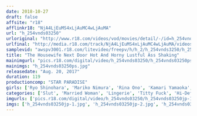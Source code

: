 ```yaml
---
date: 2018-10-27
draft: false
affsite: "r18"
afflinkr18: "NjA4LjEuMS4xLjAuMC4wLjAuMA"
url: "h_254vnds03250"
urloriginal: "http://www.r18.com/videos/vod/movies/detail/-/id=h_254vnds03250"
urlfinal: "http://media.r18.com/track/NjA4LjEuMS4xLjAuMC4wLjAuMA/videos/vod/movies/detail/-/id=h_254vnds03250"
samplevid: "awspv3001.r18.com/litevideo/freepv/h/h_2/h_254vnds3250/h_254vnds3250_dmb_w.mp4"
title: "The Housewife Next Door Hot And Horny Lustful Ass Shaking"
mainimgurl: "pics.r18.com/digital/video/h_254vnds03250/h_254vnds03250ps.jpg"
mainimgs: "h_254vnds03250ps.jpg"
releasedate: "Aug. 20, 2017"
duration: 119
productioncomp: "STAR PARADISE"
girls: ['Ryo Shinohara', 'Mariko Nimura', 'Rina Ono', 'Kamari Yamaoka', 'Ren Sakuragi']
categories: ['Slut', 'Married Woman', 'Lingerie', 'Titty Fuck', 'Hi-Def']
imgurls: ['pics.r18.com/digital/video/h_254vnds03250/h_254vnds03250jp-1.jpg', 'pics.r18.com/digital/video/h_254vnds03250/h_254vnds03250jp-2.jpg', 'pics.r18.com/digital/video/h_254vnds03250/h_254vnds03250jp-3.jpg', 'pics.r18.com/digital/video/h_254vnds03250/h_254vnds03250jp-4.jpg', 'pics.r18.com/digital/video/h_254vnds03250/h_254vnds03250jp-5.jpg', 'pics.r18.com/digital/video/h_254vnds03250/h_254vnds03250jp-6.jpg', 'pics.r18.com/digital/video/h_254vnds03250/h_254vnds03250jp-7.jpg', 'pics.r18.com/digital/video/h_254vnds03250/h_254vnds03250jp-8.jpg', 'pics.r18.com/digital/video/h_254vnds03250/h_254vnds03250jp-9.jpg', 'pics.r18.com/digital/video/h_254vnds03250/h_254vnds03250jp-10.jpg', 'pics.r18.com/digital/video/h_254vnds03250/h_254vnds03250jp-11.jpg', 'pics.r18.com/digital/video/h_254vnds03250/h_254vnds03250jp-12.jpg', 'pics.r18.com/digital/video/h_254vnds03250/h_254vnds03250jp-13.jpg', 'pics.r18.com/digital/video/h_254vnds03250/h_254vnds03250jp-14.jpg', 'pics.r18.com/digital/video/h_254vnds03250/h_254vnds03250jp-15.jpg', 'pics.r18.com/digital/video/h_254vnds03250/h_254vnds03250jp-16.jpg', 'pics.r18.com/digital/video/h_254vnds03250/h_254vnds03250jp-17.jpg', 'pics.r18.com/digital/video/h_254vnds03250/h_254vnds03250jp-18.jpg', 'pics.r18.com/digital/video/h_254vnds03250/h_254vnds03250jp-19.jpg', 'pics.r18.com/digital/video/h_254vnds03250/h_254vnds03250jp-20.jpg']
imgs: ['h_254vnds03250jp-1.jpg', 'h_254vnds03250jp-2.jpg', 'h_254vnds03250jp-3.jpg', 'h_254vnds03250jp-4.jpg', 'h_254vnds03250jp-5.jpg', 'h_254vnds03250jp-6.jpg', 'h_254vnds03250jp-7.jpg', 'h_254vnds03250jp-8.jpg', 'h_254vnds03250jp-9.jpg', 'h_254vnds03250jp-10.jpg', 'h_254vnds03250jp-11.jpg', 'h_254vnds03250jp-12.jpg', 'h_254vnds03250jp-13.jpg', 'h_254vnds03250jp-14.jpg', 'h_254vnds03250jp-15.jpg', 'h_254vnds03250jp-16.jpg', 'h_254vnds03250jp-17.jpg', 'h_254vnds03250jp-18.jpg', 'h_254vnds03250jp-19.jpg', 'h_254vnds03250jp-20.jpg']
---
```

